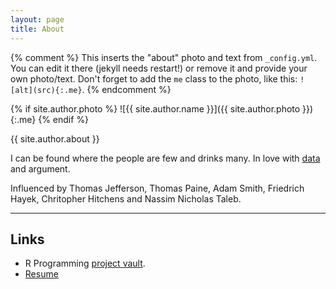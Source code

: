```yaml
---
layout: page
title: About
---
```


{% comment %}
  This inserts the "about" photo and text from `_config.yml`.
  You can edit it there (jekyll needs restart!) or remove it and provide your own photo/text.
  Don't forget to add the `me` class to the photo, like this: `![alt](src){:.me}`.
{% endcomment %}

{% if site.author.photo %}
  ![{{ site.author.name }}]({{ site.author.photo }}){:.me}
{% endif %}

{{ site.author.about }}

I can be found where the people are few and drinks many. In love with [data](http://johncoene.github.io/projects/) and argument. 

Influenced by Thomas Jefferson, Thomas Paine, Adam Smith, Friedrich Hayek, Chritopher Hitchens and Nassim Nicholas Taleb.

***

## Links

* R Programming [project vault](http://johncoene.github.io/projects).
* [Resume](http://johncoene.github.io/projects)
